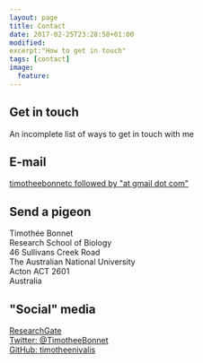 ```yaml
---
layout: page
title: Contact
date: 2017-02-25T23:28:58+01:00
modified:
excerpt:"How to get in touch"
tags: [contact]
image:
  feature:
---
```

## Get in touch
An incomplete list of ways to get in touch with me

## E-mail ##
[timotheebonnetc followed by "at gmail dot com" ](mailto:timotheebonnetc@gmail.com)

## Send a pigeon ##
Timothée Bonnet  
Research School of Biology  
46 Sullivans Creek Road  
The Australian National University  
Acton ACT 2601  
Australia

## "Social" media ##
[ResearchGate](https://www.researchgate.net/profile/Timothee_Bonnet)  
[Twitter: @TimotheeBonnet](https://twitter.com/TimotheeBonnet)  
[GitHub: timotheenivalis](https://github.com/timotheenivalis/)
